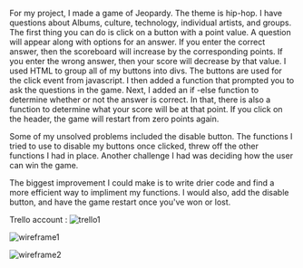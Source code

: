 For my project, I made a game of Jeopardy. The theme is hip-hop.
I have questions about Albums, culture, technology, individual artists, and groups.
The first thing you can do is click on a button with a point value. A question will
appear along with options for an answer. If you enter the correct answer, then the 
scoreboard will increase by the corresponding points. If you enter the wrong answer,
then your score will decrease by that value. I used HTML to group all of my buttons
into divs. The buttons are used for the click event from javascript. I then added a 
function that prompted you to ask the questions in the game. Next, I added an if -else 
function to determine whether or not the answer is correct. In that, there is also
a function to determine what your score will be at that point. If you click on the header,
the game will restart from zero points again.

Some of my unsolved problems included the disable button. The functions I tried
to use to disable my buttons once clicked, threw off the other functions I had
in place. Another challenge I had was deciding how the user can win the game.

The biggest improvement I could make is to write drier code and find a more efficient
way to impliment my functions. I would also, add the disable button, and have the game
restart once you've won or lost. 

Trello account : ![trello1](https://trello.com/b/ojeCpXly/wdi-project-1)

![wireframe1](https://ga-students.slack.com/files/neysa21/F4GQH99B7/image_uploaded_from_ios.jpg)

![wireframe2](https://files.slack.com/files-pri/T0351JZQ0-F4G142YQ0/image_uploaded_from_ios.jpg)